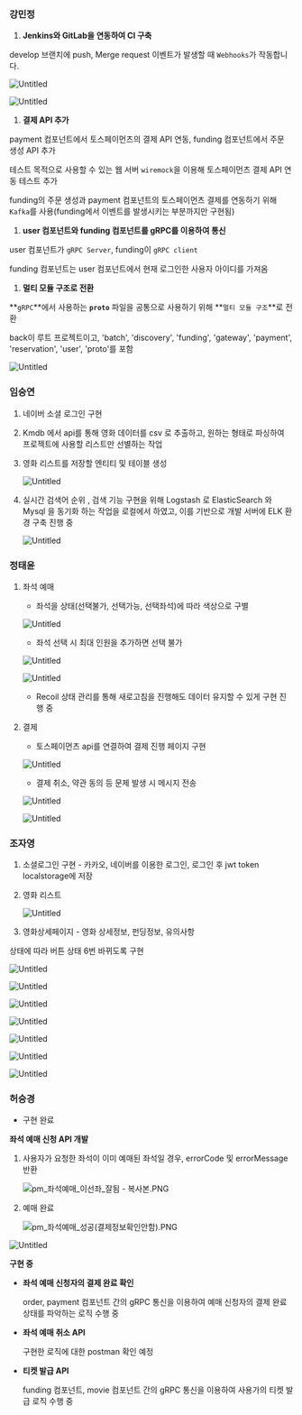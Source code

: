 ### 강민정

1. **Jenkins와 GitLab을 연동하여 CI 구축**

develop 브랜치에 push, Merge request 이벤트가 발생할 때 `Webhooks`가 작동합니다.

![Untitled](https://file.notion.so/f/f/ba5fa5af-d358-4bfb-9eb4-f4423babbddf/8441f78d-0a05-45c0-9479-4c7f7342354f/Untitled.png?id=c4fb9ac0-8c95-4e2f-923e-b438db1381c8&table=block&spaceId=ba5fa5af-d358-4bfb-9eb4-f4423babbddf&expirationTimestamp=1711238400000&signature=fb9fExf4W9WYBbtlyrBvjLCRykIg6gsJkTEA8jyqjxs&downloadName=Untitled.png)

![Untitled](https://prod-files-secure.s3.us-west-2.amazonaws.com/ba5fa5af-d358-4bfb-9eb4-f4423babbddf/17c9e81e-db59-41c3-93f9-4b7798e3f3de/Untitled.png)

1. **결제 API 추가**

payment 컴포넌트에서 토스페이먼츠의 결제 API 연동, funding 컴포넌트에서 주문 생성 API 추가

테스트 목적으로 사용할 수 있는 웹 서버 `wiremock`을 이용해 토스페이먼츠 결제 API 연동 테스트 추가

funding의 주문 생성과 payment 컴포넌트의 토스페이먼츠 결제를 연동하기 위해 `Kafka`를 사용(funding에서 이벤트를 발생시키는 부분까지만 구현됨)

1. **user 컴포넌트와 funding 컴포넌트를 gRPC를 이용하여 통신**

user 컴포넌트가 `gRPC Server`, funding이 `gRPC client`

funding 컴포넌트는 user 컴포넌트에서 현재 로그인한 사용자 아이디를 가져옴

1. **멀티 모듈 구조로 전환**

**`gRPC`**에서 사용하는 **`proto`** 파일을 공통으로 사용하기 위해 **`멀티 모듈 구조`**로 전환

back이 루트  프로젝트이고, 'batch', 'discovery', 'funding', 'gateway', 'payment', 'reservation', 'user', 'proto'를 포함

![Untitled](https://prod-files-secure.s3.us-west-2.amazonaws.com/ba5fa5af-d358-4bfb-9eb4-f4423babbddf/f446801d-b007-47f9-84e2-f0ec3c6efa36/Untitled.png)

### 임승연

1. 네이버 소셜 로그인 구현 
2. Kmdb 에서 api를 통해 영화 데이터를 csv 로 추출하고, 원하는 형태로 파싱하여 프로젝트에 사용할 리스트만 선별하는 작업 
3. 영화 리스트를 저장할 엔티티 및 테이블 생성 
    
    ![Untitled](https://prod-files-secure.s3.us-west-2.amazonaws.com/ba5fa5af-d358-4bfb-9eb4-f4423babbddf/7343abc1-9afe-47ca-a08a-e8cda1ed2d3d/Untitled.png)
    
4. 실시간 검색어 순위 , 검색 기능 구현을 위해 Logstash 로 ElasticSearch 와 Mysql 을 동기화 하는 작업을 로컬에서 하였고, 이를 기반으로 개발 서버에 ELK 환경 구축 진행 중
    
    ![Untitled](https://prod-files-secure.s3.us-west-2.amazonaws.com/ba5fa5af-d358-4bfb-9eb4-f4423babbddf/08642d89-1187-4099-801f-ac0d8c890f77/Untitled.png)
    

### 정태윤

1. 좌석 예매
    - 좌석을 상태(선택불가, 선택가능, 선택좌석)에 따라 색상으로 구별
    
    ![Untitled](https://prod-files-secure.s3.us-west-2.amazonaws.com/ba5fa5af-d358-4bfb-9eb4-f4423babbddf/3642494d-f2b0-4afa-bbc8-cb63300c9e5e/Untitled.png)
    
    - 좌석 선택 시 최대 인원을 추가하면 선택 불가
    
    ![Untitled](https://prod-files-secure.s3.us-west-2.amazonaws.com/ba5fa5af-d358-4bfb-9eb4-f4423babbddf/c3261780-9c9e-4841-a526-653006316290/Untitled.png)
    
    ![Untitled](https://prod-files-secure.s3.us-west-2.amazonaws.com/ba5fa5af-d358-4bfb-9eb4-f4423babbddf/dd4a7bfa-ac7e-4faa-9b86-4cdcd8a7d4f2/Untitled.png)
    
    - Recoil 상태 관리를 통해 새로고침을 진행해도 데이터 유지할 수 있게 구현 진행 중
    
2. 결제
    - 토스페이먼츠 api를 연결하여 결제 진행 페이지 구현
    
    ![Untitled](https://prod-files-secure.s3.us-west-2.amazonaws.com/ba5fa5af-d358-4bfb-9eb4-f4423babbddf/1a79d9f3-d1a7-4889-a9f8-91e527edcbf3/Untitled.png)
    
    - 결제 취소, 약관 동의 등 문제 발생 시 메시지 전송
    
    ![Untitled](https://prod-files-secure.s3.us-west-2.amazonaws.com/ba5fa5af-d358-4bfb-9eb4-f4423babbddf/452be164-8e41-47a9-a082-dfe021039e72/Untitled.png)
    
    ![Untitled](https://prod-files-secure.s3.us-west-2.amazonaws.com/ba5fa5af-d358-4bfb-9eb4-f4423babbddf/0d553251-4302-4817-829b-cf6f16522bb2/Untitled.png)
    

### 조자영

1. 소셜로그인 구현 - 카카오, 네이버를 이용한 로그인, 로그인 후 jwt token localstorage에 저장
2. 영화 리스트
    
    ![Untitled](https://prod-files-secure.s3.us-west-2.amazonaws.com/ba5fa5af-d358-4bfb-9eb4-f4423babbddf/df4cfe14-34d1-4d71-be11-a0ae99dc1aa5/Untitled.png)
    

2. 영화상세페이지 - 영화 상세정보, 펀딩정보, 유의사항

상태에 따라 버튼 상태 6번 바뀌도록 구현

![Untitled](https://prod-files-secure.s3.us-west-2.amazonaws.com/ba5fa5af-d358-4bfb-9eb4-f4423babbddf/9ab9cade-c563-4b29-a2d4-57f29ced4fb3/Untitled.png)

![Untitled](https://prod-files-secure.s3.us-west-2.amazonaws.com/ba5fa5af-d358-4bfb-9eb4-f4423babbddf/7c3bff39-a1b8-4edf-9309-3076b14c35b6/Untitled.png)

![Untitled](https://prod-files-secure.s3.us-west-2.amazonaws.com/ba5fa5af-d358-4bfb-9eb4-f4423babbddf/1e585488-0914-4852-a57c-756cbcb4b3df/Untitled.png)

![Untitled](https://prod-files-secure.s3.us-west-2.amazonaws.com/ba5fa5af-d358-4bfb-9eb4-f4423babbddf/e74a2d8a-7d84-40bb-8206-0ef7a4ece4ca/Untitled.png)

![Untitled](https://prod-files-secure.s3.us-west-2.amazonaws.com/ba5fa5af-d358-4bfb-9eb4-f4423babbddf/f3fc19c7-6b46-44aa-9144-a869a4779d9d/Untitled.png)

![Untitled](https://prod-files-secure.s3.us-west-2.amazonaws.com/ba5fa5af-d358-4bfb-9eb4-f4423babbddf/442f22a1-2e96-4c30-889c-304cab25f25c/Untitled.png)

![Untitled](https://prod-files-secure.s3.us-west-2.amazonaws.com/ba5fa5af-d358-4bfb-9eb4-f4423babbddf/d01ce9b9-a387-48fb-8366-30f2db417ac6/Untitled.png)

### 허승경

- 구현 완료

**좌석 예매 신청 API 개발**

1. 사용자가 요청한 좌석이 이미 예매된 좌석일 경우, errorCode 및 errorMessage 반환
    
    ![pm_좌석예매_이선좌_잘됨 - 복사본.PNG](https://prod-files-secure.s3.us-west-2.amazonaws.com/ba5fa5af-d358-4bfb-9eb4-f4423babbddf/ff0d45ca-b949-4e71-b160-96d1abd6b0cf/pm_%EC%A2%8C%EC%84%9D%EC%98%88%EB%A7%A4_%EC%9D%B4%EC%84%A0%EC%A2%8C_%EC%9E%98%EB%90%A8_-_%EB%B3%B5%EC%82%AC%EB%B3%B8.png)
    

1. 예매 완료
    
    ![pm_좌석예매_성공(결제정보확인안함).PNG](https://prod-files-secure.s3.us-west-2.amazonaws.com/ba5fa5af-d358-4bfb-9eb4-f4423babbddf/20a6b7b9-61a3-43a4-a8ae-74e74310c958/pm_%EC%A2%8C%EC%84%9D%EC%98%88%EB%A7%A4_%EC%84%B1%EA%B3%B5(%EA%B2%B0%EC%A0%9C%EC%A0%95%EB%B3%B4%ED%99%95%EC%9D%B8%EC%95%88%ED%95%A8).png)
    

![Untitled](https://prod-files-secure.s3.us-west-2.amazonaws.com/ba5fa5af-d358-4bfb-9eb4-f4423babbddf/33e8053e-f07d-4253-8b3a-1b273c48e170/Untitled.png)

**구현 중**

- **좌석 예매 신청자의 결제 완료 확인**
    
    order, payment 컴포넌트 간의 gRPC 통신을 이용하여 예매 신청자의 결제 완료 상태를 파악하는 로직 수행 중
    
- **좌석 예매 취소 API**
    
    구현한 로직에 대한 postman 확인 예정
    
- **티켓 발급 API**
    
    funding 컴포넌트, movie 컴포넌트 간의 gRPC 통신을 이용하여 사용가의 티켓 발급 로직 수행 중
